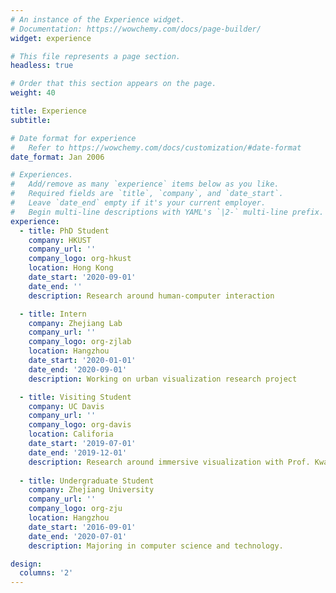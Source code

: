 ```yaml
---
# An instance of the Experience widget.
# Documentation: https://wowchemy.com/docs/page-builder/
widget: experience

# This file represents a page section.
headless: true

# Order that this section appears on the page.
weight: 40

title: Experience
subtitle:

# Date format for experience
#   Refer to https://wowchemy.com/docs/customization/#date-format
date_format: Jan 2006

# Experiences.
#   Add/remove as many `experience` items below as you like.
#   Required fields are `title`, `company`, and `date_start`.
#   Leave `date_end` empty if it's your current employer.
#   Begin multi-line descriptions with YAML's `|2-` multi-line prefix.
experience:
  - title: PhD Student
    company: HKUST
    company_url: ''
    company_logo: org-hkust
    location: Hong Kong
    date_start: '2020-09-01'
    date_end: ''
    description: Research around human-computer interaction

  - title: Intern
    company: Zhejiang Lab
    company_url: ''
    company_logo: org-zjlab
    location: Hangzhou
    date_start: '2020-01-01'
    date_end: '2020-09-01'
    description: Working on urban visualization research project

  - title: Visiting Student
    company: UC Davis
    company_url: ''
    company_logo: org-davis
    location: Califoria
    date_start: '2019-07-01'
    date_end: '2019-12-01'
    description: Research around immersive visualization with Prof. Kwan-liu Ma
        
  - title: Undergraduate Student
    company: Zhejiang University
    company_url: ''
    company_logo: org-zju
    location: Hangzhou
    date_start: '2016-09-01'
    date_end: '2020-07-01'
    description: Majoring in computer science and technology.

design:
  columns: '2'
---
```

